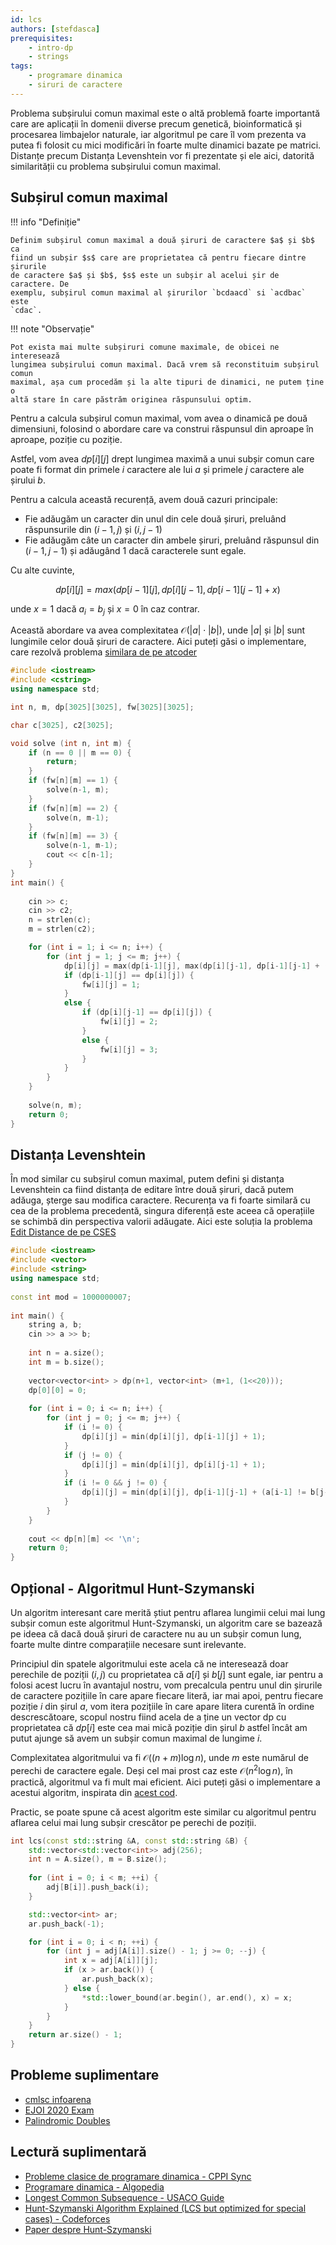 ```yaml
---
id: lcs
authors: [stefdasca]
prerequisites:
    - intro-dp
    - strings
tags:
    - programare dinamica
    - siruri de caractere
---
```


Problema subșirului comun maximal este o altă problemă foarte importantă care
are aplicații în domenii diverse precum genetică, bioinformatică și procesarea
limbajelor naturale, iar algoritmul pe care îl vom prezenta va putea fi folosit
cu mici modificări în foarte multe dinamici bazate pe matrici. Distanțe precum
Distanța Levenshtein vor fi prezentate și ele aici, datorită similarității cu
problema subșirului comun maximal.

## Subșirul comun maximal

!!! info "Definiție"

    Definim subșirul comun maximal a două șiruri de caractere $a$ și $b$ ca
    fiind un subșir $s$ care are proprietatea că pentru fiecare dintre șirurile
    de caractere $a$ și $b$, $s$ este un subșir al acelui șir de caractere. De
    exemplu, subșirul comun maximal al șirurilor `bcdaacd` si `acdbac` este
    `cdac`.

!!! note "Observație"

    Pot exista mai multe subșiruri comune maximale, de obicei ne interesează
    lungimea subșirului comun maximal. Dacă vrem să reconstituim subșirul comun
    maximal, așa cum procedăm și la alte tipuri de dinamici, ne putem ține o
    altă stare în care păstrăm originea răspunsului optim.

Pentru a calcula subșirul comun maximal, vom avea o dinamică pe două dimensiuni,
folosind o abordare care va construi răspunsul din aproape în aproape, poziție
cu poziție.

Astfel, vom avea $dp[i][j]$ drept lungimea maximă a unui subșir comun care poate
fi format din primele $i$ caractere ale lui $a$ și primele $j$ caractere ale
șirului $b$.

Pentru a calcula această recurență, avem două cazuri principale:

- Fie adăugăm un caracter din unul din cele două șiruri, preluând răspunsurile
  din $(i-1, j)$ și $(i, j-1)$
- Fie adăugăm câte un caracter din ambele șiruri, preluând răspunsul din $(i-1,
  j-1)$ și adăugând 1 dacă caracterele sunt egale.

Cu alte cuvinte,

$$dp[i][j] = max(dp[i-1][j], dp[i][j-1], dp[i-1][j-1] + x)$$

unde $x = 1$ dacă $a_i = b_j$ și $x = 0$ în caz contrar.

Această abordare va avea complexitatea $\mathcal{O}(|a| \cdot |b|)$, unde $|a|$ și $|b|$
sunt lungimile celor două șiruri de caractere. Aici puteți găsi o implementare,
care rezolvă problema [similara de pe
atcoder](https://atcoder.jp/contests/dp/tasks/dp_f)

```cpp
#include <iostream>
#include <cstring>
using namespace std;

int n, m, dp[3025][3025], fw[3025][3025];

char c[3025], c2[3025];

void solve (int n, int m) {
    if (n == 0 || m == 0) {
        return;
    }
    if (fw[n][m] == 1) {
        solve(n-1, m);
    }
    if (fw[n][m] == 2) {
        solve(n, m-1);
    }
    if (fw[n][m] == 3) {
        solve(n-1, m-1);
        cout << c[n-1];
    }
}
int main() {
 
    cin >> c;
    cin >> c2;
    n = strlen(c);
    m = strlen(c2);

    for (int i = 1; i <= n; i++) {
        for (int j = 1; j <= m; j++) {
            dp[i][j] = max(dp[i-1][j], max(dp[i][j-1], dp[i-1][j-1] + (c[i-1] == c2[j-1])));
            if (dp[i-1][j] == dp[i][j]) {
                fw[i][j] = 1;
            }
            else {
                if (dp[i][j-1] == dp[i][j]) {
                    fw[i][j] = 2;
                }
                else {
                    fw[i][j] = 3;
                }
            }
        }
    }
    
    solve(n, m);
    return 0;
}
```

## Distanța Levenshtein

În mod similar cu subșirul comun maximal, putem defini și distanța Levenshtein
ca fiind distanța de editare între două șiruri, dacă putem adăuga, șterge sau
modifica caractere. Recurența va fi foarte similară cu cea de la problema
precedentă, singura diferență este aceea că operațiile se schimbă din
perspectiva valorii adăugate. Aici este soluția la problema [Edit Distance de pe
CSES](https://cses.fi/problemset/task/1639/)

```cpp
#include <iostream>
#include <vector>
#include <string>
using namespace std;
 
const int mod = 1000000007;
 
int main() {
    string a, b;
    cin >> a >> b;
    
    int n = a.size();
    int m = b.size();
    
    vector<vector<int> > dp(n+1, vector<int> (m+1, (1<<20)));
    dp[0][0] = 0;
    
    for (int i = 0; i <= n; i++) {
        for (int j = 0; j <= m; j++) {
            if (i != 0) {
                dp[i][j] = min(dp[i][j], dp[i-1][j] + 1);
            }
            if (j != 0) {
                dp[i][j] = min(dp[i][j], dp[i][j-1] + 1);
            }
            if (i != 0 && j != 0) {
                dp[i][j] = min(dp[i][j], dp[i-1][j-1] + (a[i-1] != b[j-1]));
            }
        }
    }
    
    cout << dp[n][m] << '\n';
    return 0;
}
```

## Opțional - Algoritmul Hunt-Szymanski

Un algoritm interesant care merită știut pentru aflarea lungimii celui mai lung
subșir comun este algoritmul Hunt-Szymanski, un algoritm care se bazează pe
ideea că dacă două șiruri de caractere nu au un subșir comun lung, foarte multe
dintre comparațiile necesare sunt irelevante.

Principiul din spatele algoritmului este acela că ne interesează doar perechile
de poziții $(i, j)$ cu proprietatea că $a[i]$ și $b[j]$ sunt egale, iar pentru a
folosi acest lucru în avantajul nostru, vom precalcula pentru unul din șirurile
de caractere pozițiile în care apare fiecare literă, iar mai apoi, pentru
fiecare poziție $i$ din șirul $a$, vom itera pozițiile în care apare litera
curentă în ordine descrescătoare, scopul nostru fiind acela de a ține un vector
dp cu proprietatea că $dp[i]$ este cea mai mică poziție din șirul $b$ astfel
încât am putut ajunge să avem un subșir comun maximal de lungime $i$.

Complexitatea algoritmului va fi $\mathcal{O}((n + m) \log n)$, unde $m$ este numărul de
perechi de caractere egale. Deși cel mai prost caz este $\mathcal{O}(n^2 \log n)$, în
practică, algoritmul va fi mult mai eficient. Aici puteți găsi o implementare a
acestui algoritm, inspirata din [acest
cod](https://github.com/sgtlaugh/algovault/blob/master/code_library/hunt_szymanski.cpp).

Practic, se poate spune că acest algoritm este similar cu algoritmul pentru
aflarea celui mai lung subșir crescător pe perechi de poziții.

```cpp
int lcs(const std::string &A, const std::string &B) {
    std::vector<std::vector<int>> adj(256);
    int n = A.size(), m = B.size();
    
    for (int i = 0; i < m; ++i) {
        adj[B[i]].push_back(i);
    }

    std::vector<int> ar;
    ar.push_back(-1);

    for (int i = 0; i < n; ++i) {
        for (int j = adj[A[i]].size() - 1; j >= 0; --j) {
            int x = adj[A[i]][j];
            if (x > ar.back()) {
                ar.push_back(x);
            } else {
                *std::lower_bound(ar.begin(), ar.end(), x) = x;
            }
        }
    }
    return ar.size() - 1;
}
```

## Probleme suplimentare

- [cmlsc infoarena](https://www.infoarena.ro/problema/cmlsc)
- [EJOI 2020 Exam](https://oj.uz/problem/view/eJOI20_exam)
- [Palindromic Doubles](https://codeforces.com/contest/1488/problem/E)

## Lectură suplimentară

- [Probleme clasice de programare dinamica - CPPI
  Sync](https://cppi.sync.ro/materia/probleme_clasice_0.html)
- [Programare dinamica -
  Algopedia](https://www.algopedia.ro/wiki/index.php/Clasa_a_IX-a_lec%C8%9Bia_24_-_09_mai_2020#Sub%C8%99ir_comun_maximal_(Cel_mai_lung_sub%C8%99ir_comun))
- [Longest Common Subsequence - USACO
  Guide](https://usaco.guide/gold/paths-grids#solution---longest-common-subsequence)
- [Hunt-Szymanski Algorithm Explained (LCS but optimized for special cases) -
  Codeforces](https://codeforces.com/blog/entry/91581)
- [Paper despre
  Hunt-Szymanski](https://imada.sdu.dk/u/rolf/Edu/DM823/E16/HuntSzymanski.pdf)

